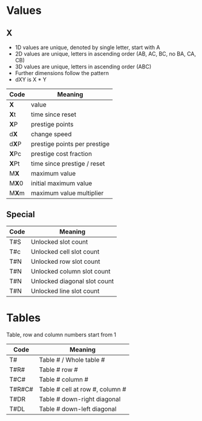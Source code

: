 # Values

## X

- 1D values are unique, denoted by single letter, start with A
- 2D values are unique, letters in ascending order (AB, AC, BC, no BA, CA, CB)
- 3D values are unique, letters in ascending order (ABC)
- Further dimensions follow the pattern
- dXY is X * Y

| Code    | Meaning                      |
|---------|------------------------------|
| **X**   | value                        |
| **X**t  | time since reset             |
| **X**P  | prestige points              |
| d**X**  | change speed                 |
| d**X**P | prestige points per prestige |
| **X**Pc | prestige cost fraction       |
| **X**Pt | time since prestige / reset  |
| M**X**  | maximum value                |
| M**X**0 | initial maximum value        |
| M**X**m | maximum value multiplier     |

## Special

| Code | Meaning                      |
|------|------------------------------|
| T#S  | Unlocked slot count          |
| T#c  | Unlocked cell slot count     |
| T#N  | Unlocked row slot count      |
| T#N  | Unlocked column slot count   |
| T#N  | Unlocked diagonal slot count |
| T#N  | Unlocked line slot count     |

# Tables

Table, row and column numbers start from 1

| Code   | Meaning                         |
|--------|---------------------------------|
| T#     | Table # / Whole table #         |
| T#R#   | Table # row #                   |
| T#C#   | Table # column #                |
| T#R#C# | Table # cell at row #, column # |
| T#DR   | Table # down-right diagonal     |
| T#DL   | Table # down-left diagonal      |                                 
